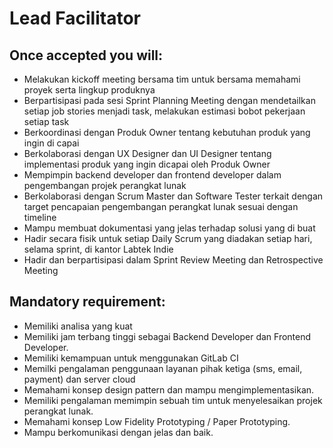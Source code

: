 # Lead Facilitator

## Once accepted you will:

- Melakukan kickoff meeting bersama tim untuk bersama memahami proyek serta lingkup produknya
- Berpartisipasi pada sesi Sprint Planning Meeting dengan mendetailkan setiap job stories menjadi 
  task, melakukan estimasi bobot pekerjaan setiap task
- Berkoordinasi dengan Produk Owner tentang kebutuhan produk yang ingin di capai
- Berkolaborasi dengan UX Designer dan UI Designer tentang implementasi produk yang ingin dicapai
  oleh Produk Owner
- Mempimpin backend developer dan frontend developer dalam pengembangan projek perangkat lunak
- Berkolaborasi dengan Scrum Master dan Software Tester terkait dengan target pencapaian pengembangan
  perangkat lunak sesuai dengan timeline
- Mampu membuat dokumentasi yang jelas terhadap solusi yang di buat
- Hadir secara fisik untuk setiap Daily Scrum yang diadakan setiap hari, selama sprint, di kantor 
  Labtek Indie
- Hadir dan berpartisipasi dalam Sprint Review Meeting dan Retrospective Meeting

## Mandatory requirement:

- Memiliki analisa yang kuat
- Memiliki jam terbang tinggi sebagai Backend Developer dan Frontend Developer.
- Memiliki kemampuan untuk menggunakan GitLab CI
- Memilki pengalaman penggunaan layanan pihak ketiga (sms, email, payment) dan server cloud
- Memahami konsep design pattern dan mampu mengimplementasikan.
- Memiliki pengalaman memimpin sebuah tim untuk menyelesaikan projek perangkat lunak.
- Memahami konsep Low Fidelity Prototyping / Paper Prototyping.
- Mampu berkomunikasi dengan jelas dan baik.
